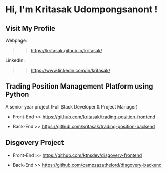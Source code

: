 # Hi, I'm Kritasak Udompongsanont !

## Visit My Profile

Webpage:

> > https://kritasak.github.io/kritasak/

LinkedIn:

> > https://www.linkedin.com/in/kritasak/

## Trading Position Management Platform using Python

A senior year project (Full Stack Developer & Project Manager)

- Front-End >> https://github.com/kritasak/trading-position-frontend

- Back-End >> https://github.com/kritasak/trading-position-backend

## Disgovery Project

- Front-End >> https://github.com/ktnsdev/disgovery-frontend

- Back-End >> https://github.com/campzazathelord/disgovery-backend
